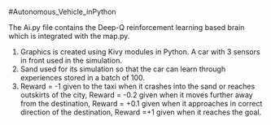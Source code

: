 #Autonomous_Vehicle_inPython

The Ai.py file contains the Deep-Q reinforcement learning based brain which is integrated with the map.py.
1. Graphics is created using Kivy modules in Python. A car with 3 sensors in front used in the simulation.
2. Sand used for its simulation so that the car can learn through experiences stored in a batch of 100.
3. Reward = -1 given to the taxi when it crashes into the sand or reaches outskirts of the city, Reward = -0.2 given when it moves further away from the destination, Reward = +0.1 given when it approaches in correct direction of the destination, Reward =+1 given when it reaches the goal.

